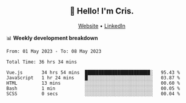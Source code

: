 
<h2 align="center">👋 Hello! I'm Cris.</h2>
<p align="center">
  <a href="https://www.criscunas.dev">Website</a> •
  <a href="https://www.linkedin.com/in/cristophercunas/">LinkedIn</a> 
</p>


📊 **Weekly development breakdown**
<!--START_SECTION:waka-->

```text
From: 01 May 2023 - To: 08 May 2023

Total Time: 36 hrs 34 mins

Vue.js       34 hrs 54 mins  ████████████████████████░   95.43 %
JavaScript   1 hr 24 mins    █░░░░░░░░░░░░░░░░░░░░░░░░   03.87 %
HTML         13 mins         ░░░░░░░░░░░░░░░░░░░░░░░░░   00.60 %
Bash         1 min           ░░░░░░░░░░░░░░░░░░░░░░░░░   00.05 %
SCSS         0 secs          ░░░░░░░░░░░░░░░░░░░░░░░░░   00.04 %
```

<!--END_SECTION:waka-->
